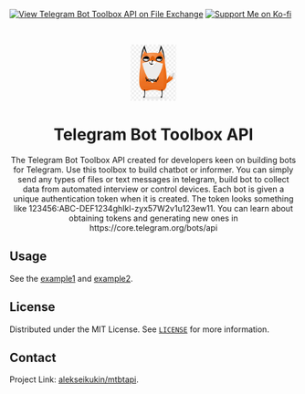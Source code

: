[![View Telegram Bot Toolbox API on File Exchange](https://www.mathworks.com/matlabcentral/images/matlab-file-exchange.svg)](https://www.mathworks.com/matlabcentral/fileexchange/90890-telegram-bot-toolbox-api)
<a href='https://ko-fi.com/V7V664FUA' target='_blank'><img height='20' style='border:0px;height:20px;' src='https://uploads-ssl.webflow.com/5c14e387dab576fe667689cf/5cbed8a4cf61eceb26012821_SupportMe_red-p-500.png' border='0' alt='Support Me on Ko-fi' /></a>

<br />
<p align="center">
  <a href="https://github.com/alekseikukin/piezotb">
    <img src="images/pic.png" alt="Logo" width="80" height="99">
  </a>
  <h1 align="center">Telegram Bot Toolbox API
</h1>
    <p align="center">
The Telegram Bot Toolbox API created for developers keen on building bots for Telegram.
Use this toolbox to build chatbot or informer. You can simply send any types of files or text messages in telegram, build bot to collect data from automated interview or control devices.
Each bot is given a unique authentication token when it is created. The token looks something like 123456:ABC-DEF1234ghIkl-zyx57W2v1u123ew11. You can learn about obtaining tokens and generating new ones in https://core.telegram.org/bots/api
  </p>
</p>

## Usage
See the [example1](examples.m) and  [example2](test_webhook.m).

## License
Distributed under the MIT License. See [`LICENSE`](LICENSE) for more information.

## Contact
Project Link: [alekseikukin/mtbtapi](https://github.com/alekseikukin/mtbtapi).
